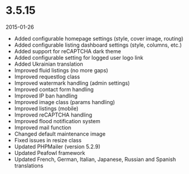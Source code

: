 # 3.5.15

2015-01-26

- Added configurable homepage settings (style, cover image, routing)
- Added configurable listing dashboard settings (style, columns, etc.)
- Added support for reCAPTCHA dark theme
- Added configurable setting for logged user logo link
- Added Ukrainian translation
- Improved fluid listings (no more gaps)
- Improved requestlog class
- Improved watermark handling (admin settings)
- Improved contact form handling
- Improved IP ban handling
- Improved image class (params handling)
- Improved listings (mobile)
- Improved reCAPTCHA handling
- Improved flood notification system
- Improved mail function
- Changed default maintenance image
- Fixed issues in resize class
- Updated PHPMailer (version 5.2.9)
- Updated Peafowl framework
- Updated French, German, Italian, Japanese, Russian and Spanish translations

